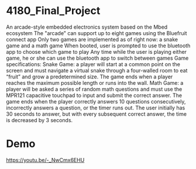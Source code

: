 # 4180_Final_Project
An arcade-style embedded electronics system based on the Mbed ecosystem
The "arcade" can support up to eight games using the Bluefruit connect app
Only two games are implemented as of right now: a snake game and a math game
When booted, user is prompted to use the bluetooth app to choose which game to play
Any time while the user is playing either game, he or she can use the bluetooth app to switch between games
Game specifications:
Snake Game: a player will start at a common point on the screen and must navigate a virtual snake through a four-walled room to eat “fruit” 
and grow a predetermined size. The game ends when a player reaches the maximum possible length or runs into the wall.
Math Game: a player will be asked a series of random math questions and must use the MPR121 capacitive touchpad to input and submit the correct answer. 
The game ends when the player correctly answers 10 questions consecutively, incorrectly answers a question, or the timer runs out. 
The user initially has 30 seconds to answer, but with every subsequent correct answer, the time is decreased by 3 seconds.

# Demo
https://youtu.be/-_NwCmx6EHU
